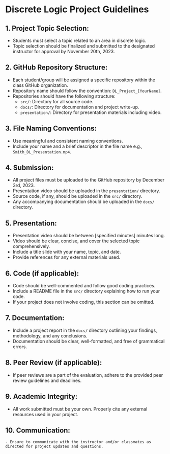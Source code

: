 # Discrete Logic Project Guidelines

## 1. **Project Topic Selection:**
   - Students must select a topic related to an area in discrete logic. 
   - Topic selection should be finalized and submitted to the designated instructor for approval by November 20th, 2023.

## 2. **GitHub Repository Structure:**
   - Each student/group will be assigned a specific repository within the class GitHub organization.
   - Repository name should follow the convention: `DL_Project_[YourName]`.
   - Repositories should have the following structure:
     - `src/`: Directory for all source code.
     - `docs/`: Directory for documentation and project write-up.
     - `presentation/`: Directory for presentation materials including video.

## 3. **File Naming Conventions:**
   - Use meaningful and consistent naming conventions.
   - Include your name and a brief descriptor in the file name e.g., `Smith_DL_Presentation.mp4`.

## 4. **Submission:**
   - All project files must be uploaded to the GitHub repository by December 3rd, 2023.
   - Presentation video should be uploaded in the `presentation/` directory.
   - Source code, if any, should be uploaded in the `src/` directory.
   - Any accompanying documentation should be uploaded in the `docs/` directory.

## 5. **Presentation:**
   - Presentation video should be between [specified minutes] minutes long.
   - Video should be clear, concise, and cover the selected topic comprehensively.
   - Include a title slide with your name, topic, and date.
   - Provide references for any external materials used.

## 6. **Code (if applicable):**
   - Code should be well-commented and follow good coding practices.
   - Include a README file in the `src/` directory explaining how to run your code.
   - If your project does not involve coding, this section can be omitted.

## 7. **Documentation:**
   - Include a project report in the `docs/` directory outlining your findings, methodology, and any conclusions.
   - Documentation should be clear, well-formatted, and free of grammatical errors.

## 8. **Peer Review (if applicable):**
   - If peer reviews are a part of the evaluation, adhere to the provided peer review guidelines and deadlines.

## 9. **Academic Integrity:**
   - All work submitted must be your own. Properly cite any external resources used in your project.

## 10. **Communication:**
    - Ensure to communicate with the instructor and/or classmates as directed for project updates and questions.
